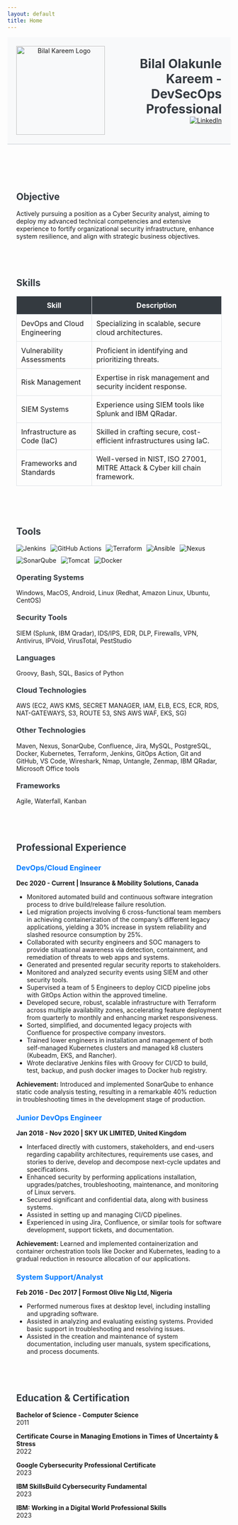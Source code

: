 ```yaml
---
layout: default
title: Home
---
```


<header style="display: flex; align-items: center; justify-content: space-between; background-color: #f8f9fa; padding: 20px; border-bottom: 2px solid #dee2e6;">
  <img src="logo.png" alt="Bilal Kareem Logo" style="width: 200px; height: auto; margin-right: 20px;">
  <div style="flex-grow: 1; text-align: right;">
    <h1 style="margin: 0; font-size: 2em; color: #343a40;">Bilal Olakunle Kareem - DevSecOps Professional</h1>
    <p style="margin: 0;">
      <a href="https://www.linkedin.com/in/bilaldevsec" target="_blank">
        <img src="https://img.shields.io/badge/-LinkedIn-0072b1?&style=for-the-badge&logo=linkedin&logoColor=white" alt="LinkedIn">
      </a>
    </p>
  </div>
</header>

<section id="objective" class="home-section" style="padding: 20px;">
  <h2 style="color: #343a40;">Objective</h2>
  <p>Actively pursuing a position as a Cyber Security analyst, aiming to deploy my advanced technical competencies and extensive experience to fortify organizational security infrastructure, enhance system resilience, and align with strategic business objectives.</p>
</section>

<section id="skills" class="home-section" style="padding: 20px;">
  <h2 style="color: #343a40;">Skills</h2>
  <table style="width: 100%; border-collapse: collapse; margin-bottom: 20px;">
    <thead>
      <tr style="background-color: #343a40; color: #ffffff;">
        <th style="padding: 10px; border: 1px solid #dee2e6;">Skill</th>
        <th style="padding: 10px; border: 1px solid #dee2e6;">Description</th>
      </tr>
    </thead>
    <tbody>
      <tr>
        <td style="padding: 10px; border: 1px solid #dee2e6;">DevOps and Cloud Engineering</td>
        <td style="padding: 10px; border: 1px solid #dee2e6;">Specializing in scalable, secure cloud architectures.</td>
      </tr>
      <tr>
        <td style="padding: 10px; border: 1px solid #dee2e6;">Vulnerability Assessments</td>
        <td style="padding: 10px; border: 1px solid #dee2e6;">Proficient in identifying and prioritizing threats.</td>
      </tr>
      <tr>
        <td style="padding: 10px; border: 1px solid #dee2e6;">Risk Management</td>
        <td style="padding: 10px; border: 1px solid #dee2e6;">Expertise in risk management and security incident response.</td>
      </tr>
      <tr>
        <td style="padding: 10px; border: 1px solid #dee2e6;">SIEM Systems</td>
        <td style="padding: 10px; border: 1px solid #dee2e6;">Experience using SIEM tools like Splunk and IBM QRadar.</td>
      </tr>
      <tr>
        <td style="padding: 10px; border: 1px solid #dee2e6;">Infrastructure as Code (IaC)</td>
        <td style="padding: 10px; border: 1px solid #dee2e6;">Skilled in crafting secure, cost-efficient infrastructures using IaC.</td>
      </tr>
      <tr>
        <td style="padding: 10px; border: 1px solid #dee2e6;">Frameworks and Standards</td>
        <td style="padding: 10px; border: 1px solid #dee2e6;">Well-versed in NIST, ISO 27001, MITRE Attack & Cyber kill chain framework.</td>
      </tr>
    </tbody>
  </table>
</section>

<section id="tools" class="home-section" style="padding: 20px;">
  <h2 style="color: #343a40;">Tools</h2>
  <div style="display: flex; flex-wrap: wrap; gap: 10px;">
    <img src="https://img.shields.io/badge/-Jenkins-D24939?&style=for-the-badge&logo=Jenkins&logoColor=white" alt="Jenkins">
    <img src="https://img.shields.io/badge/-GitHub_Actions-2088FF?&style=for-the-badge&logo=GitHub-Actions&logoColor=white" alt="GitHub Actions">
    <img src="https://img.shields.io/badge/-Terraform-623CE4?&style=for-the-badge&logo=Terraform&logoColor=white" alt="Terraform">
    <img src="https://img.shields.io/badge/-Ansible-EE0000?&style=for-the-badge&logo=Ansible&logoColor=white" alt="Ansible">
    <img src="https://img.shields.io/badge/-Nexus-4E73B9?&style=for-the-badge&logo=Sonatype&logoColor=white" alt="Nexus">
    <img src="https://img.shields.io/badge/-SonarQube-4E9BCD?&style=for-the-badge&logo=SonarQube&logoColor=white" alt="SonarQube">
    <img src="https://img.shields.io/badge/-Tomcat-F8DC75?&style=for-the-badge&logo=Apache%20Tomcat&logoColor=black" alt="Tomcat">
    <img src="https://img.shields.io/badge/-Docker-2496ED?&style=for-the-badge&logo=Docker&logoColor=white" alt="Docker">
  </div>
  <h3 style="color: #343a40; margin-top: 20px;">Operating Systems</h3>
  <p>Windows, MacOS, Android, Linux (Redhat, Amazon Linux, Ubuntu, CentOS)</p>

  <h3 style="color: #343a40; margin-top: 20px;">Security Tools</h3>
  <p>SIEM (Splunk, IBM Qradar), IDS/IPS, EDR, DLP, Firewalls, VPN, Antivirus, IPVoid, VirusTotal, PestStudio</p>

  <h3 style="color: #343a40; margin-top: 20px;">Languages</h3>
  <p>Groovy, Bash, SQL, Basics of Python</p>

  <h3 style="color: #343a40; margin-top: 20px;">Cloud Technologies</h3>
  <p>AWS (EC2, AWS KMS, SECRET MANAGER, IAM, ELB, ECS, ECR, RDS, NAT-GATEWAYS, S3, ROUTE 53, SNS AWS WAF, EKS, SG)</p>

  <h3 style="color: #343a40; margin-top: 20px;">Other Technologies</h3>
  <p>Maven, Nexus, SonarQube, Confluence, Jira, MySQL, PostgreSQL, Docker, Kubernetes, Terraform, Jenkins, GitOps Action, Git and GitHub, VS Code, Wireshark, Nmap, Untangle, Zenmap, IBM QRadar, Microsoft Office tools</p>

  <h3 style="color: #343a40; margin-top: 20px;">Frameworks</h3>
  <p>Agile, Waterfall, Kanban</p>
</section>

<section id="experience" class="home-section" style="padding: 20px;">
  <h2 style="color: #343a40;">Professional Experience</h2>

  <h3 style="color: #007bff;">DevOps/Cloud Engineer</h3>
  <p><strong>Dec 2020 - Current | Insurance & Mobility Solutions, Canada</strong></p>
  <ul>
    <li>Monitored automated build and continuous software integration process to drive build/release failure resolution.</li>
    <li>Led migration projects involving 6 cross-functional team members in achieving containerization of the company’s different legacy applications, yielding a 30% increase in system reliability and slashed resource consumption by 25%.</li>
    <li>Collaborated with security engineers and SOC managers to provide situational awareness via detection, containment, and remediation of threats to web apps and systems.</li>
    <li>Generated and presented regular security reports to stakeholders.</li>
    <li>Monitored and analyzed security events using SIEM and other security tools.</li>
    <li>Supervised a team of 5 Engineers to deploy CICD pipeline jobs with GitOps Action within the approved timeline.</li>
    <li>Developed secure, robust, scalable infrastructure with Terraform across multiple availability zones, accelerating feature deployment from quarterly to monthly and enhancing market responsiveness.</li>
    <li>Sorted, simplified, and documented legacy projects with Confluence for prospective company investors.</li>
    <li>Trained lower engineers in installation and management of both self-managed Kubernetes clusters and managed k8 clusters (Kubeadm, EKS, and Rancher).</li>
    <li>Wrote declarative Jenkins files with Groovy for CI/CD to build, test, backup, and push docker images to Docker hub registry.</li>
  </ul>
  <p><strong>Achievement:</strong> Introduced and implemented SonarQube to enhance static code analysis testing, resulting in a remarkable 40% reduction in troubleshooting times in the development stage of production.</p>

  <h3 style="color: #007bff;">Junior DevOps Engineer</h3>
  <p><strong>Jan 2018 - Nov 2020 | SKY UK LIMITED, United Kingdom</strong></p>
  <ul>
    <li>Interfaced directly with customers, stakeholders, and end-users regarding capability architectures, requirements use cases, and stories to derive, develop and decompose next-cycle updates and specifications.</li>
    <li>Enhanced security by performing applications installation, upgrades/patches, troubleshooting, maintenance, and monitoring of Linux servers.</li>
    <li>Secured significant and confidential data, along with business systems.</li>
    <li>Assisted in setting up and managing CI/CD pipelines.</li>
    <li>Experienced in using Jira, Confluence, or similar tools for software development, support tickets, and documentation.</li>
  </ul>
  <p><strong>Achievement:</strong> Learned and implemented containerization and container orchestration tools like Docker and Kubernetes, leading to a gradual reduction in resource allocation of our applications.</p>

  <h3 style="color: #007bff;">System Support/Analyst</h3>
  <p><strong>Feb 2016 - Dec 2017 | Formost Olive Nig Ltd, Nigeria</strong></p>
  <ul>
    <li>Performed numerous fixes at desktop level, including installing and upgrading software.</li>
    <li>Assisted in analyzing and evaluating existing systems. Provided basic support in troubleshooting and resolving issues.</li>
    <li>Assisted in the creation and maintenance of system documentation, including user manuals, system specifications, and process documents.</li>
  </ul>
</section>

<section id="education" class="home-section" style="padding: 20px;">
  <h2 style="color: #343a40;">Education & Certification</h2>
  <p><strong>Bachelor of Science - Computer Science</strong><br>2011</p>
  <p><strong>Certificate Course in Managing Emotions in Times of Uncertainty & Stress</strong><br>2022</p>
  <p><strong>Google Cybersecurity Professional Certificate</strong><br>2023</p>
  <p><strong>IBM SkillsBuild Cybersecurity Fundamental</strong><br>2023</p>
  <p><strong>IBM: Working in a Digital World Professional Skills</strong><br>2023</p>
</section>
